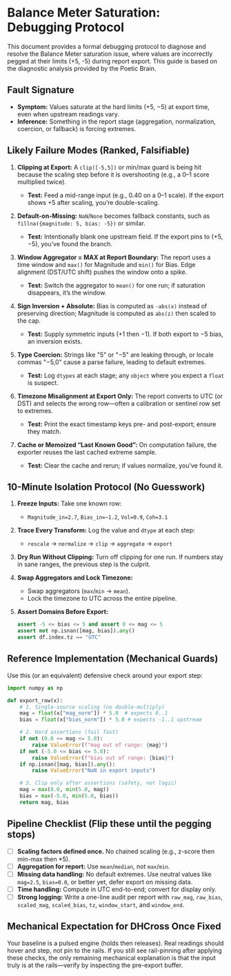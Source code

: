 # Balance Meter Saturation: Debugging Protocol

This document provides a formal debugging protocol to diagnose and resolve the Balance Meter saturation issue, where values are incorrectly pegged at their limits (+5, -5) during report export. This guide is based on the diagnostic analysis provided by the Poetic Brain.

## Fault Signature

-   **Symptom:** Values saturate at the hard limits (+5, −5) at export time, even when upstream readings vary.
-   **Inference:** Something in the report stage (aggregation, normalization, coercion, or fallback) is forcing extremes.

## Likely Failure Modes (Ranked, Falsifiable)

1.  **Clipping at Export:** A `clip([-5,5])` or min/max guard is being hit because the scaling step before it is overshooting (e.g., a 0–1 score multiplied twice).
    -   **Test:** Feed a mid-range input (e.g., 0.40 on a 0–1 scale). If the export shows +5 after scaling, you’re double-scaling.

2.  **Default-on-Missing:** `NaN`/`None` becomes fallback constants, such as `fillna({magnitude: 5, bias: -5})` or similar.
    -   **Test:** Intentionally blank one upstream field. If the export pins to (+5, −5), you’ve found the branch.

3.  **Window Aggregator = MAX at Report Boundary:** The report uses a time window and `max()` for Magnitude and `min()` for Bias. Edge alignment (DST/UTC shift) pushes the window onto a spike.
    -   **Test:** Switch the aggregator to `mean()` for one run; if saturation disappears, it’s the window.

4.  **Sign Inversion + Absolute:** Bias is computed as `-abs(x)` instead of preserving direction; Magnitude is computed as `abs(z)` then scaled to the cap.
    -   **Test:** Supply symmetric inputs (+1 then −1). If both export to −5 bias, an inversion exists.

5.  **Type Coercion:** Strings like "5" or "−5" are leaking through, or locale commas "−5,0" cause a parse failure, leading to default extremes.
    -   **Test:** Log `dtypes` at each stage; any `object` where you expect a `float` is suspect.

6.  **Timezone Misalignment at Export Only:** The report converts to UTC (or DST) and selects the wrong row—often a calibration or sentinel row set to extremes.
    -   **Test:** Print the exact timestamp keys pre- and post-export; ensure they match.

7.  **Cache or Memoized “Last Known Good”:** On computation failure, the exporter reuses the last cached extreme sample.
    -   **Test:** Clear the cache and rerun; if values normalize, you’ve found it.

## 10-Minute Isolation Protocol (No Guesswork)

1.  **Freeze Inputs:** Take one known row:
    -   `Magnitude_in=2.7`, `Bias_in=−1.2`, `Vol=0.9`, `Coh=3.1`

2.  **Trace Every Transform:** Log the value and `dtype` at each step:
    -   `rescale` → `normalize` → `clip` → `aggregate` → `export`

3.  **Dry Run Without Clipping:** Turn off clipping for one run. If numbers stay in sane ranges, the previous step is the culprit.

4.  **Swap Aggregators and Lock Timezone:**
    -   Swap aggregators (`max`/`min` → `mean`).
    -   Lock the timezone to UTC across the entire pipeline.

5.  **Assert Domains Before Export:**
    ```python
    assert -5 <= bias <= 5 and assert 0 <= mag <= 5
    assert not np.isnan([mag, bias]).any()
    assert df.index.tz == "UTC"
    ```

## Reference Implementation (Mechanical Guards)

Use this (or an equivalent) defensive check around your export step:

```python
import numpy as np

def export_row(x):
    # 1. Single-source scaling (no double-multiply)
    mag = float(x["mag_norm"]) * 5.0  # expects 0..1
    bias = float(x["bias_norm"]) * 5.0 # expects -1..1 upstream

    # 2. Hard assertions (fail fast)
    if not (0.0 <= mag <= 5.0):
        raise ValueError(f"mag out of range: {mag}")
    if not (-5.0 <= bias <= 5.0):
        raise ValueError(f"bias out of range: {bias}")
    if np.isnan([mag, bias]).any():
        raise ValueError("NaN in export inputs")

    # 3. Clip only after assertions (safety, not logic)
    mag = max(0.0, min(5.0, mag))
    bias = max(-5.0, min(5.0, bias))
    return mag, bias
```

## Pipeline Checklist (Flip these until the pegging stops)

-   [ ] **Scaling factors defined once.** No chained scaling (e.g., z-score then min-max then \*5).
-   [ ] **Aggregation for report:** Use `mean`/`median`, not `max`/`min`.
-   [ ] **Missing data handling:** No default extremes. Use neutral values like `mag=2.5`, `bias=0.0`, or better yet, defer export on missing data.
-   [ ] **Time handling:** Compute in UTC end-to-end; convert for display only.
-   [ ] **Strong logging:** Write a one-line audit per report with `raw_mag`, `raw_bias`, `scaled_mag`, `scaled_bias`, `tz`, `window_start`, and `window_end`.

## Mechanical Expectation for DHCross Once Fixed

Your baseline is a pulsed engine (holds then releases). Real readings should hover and step, not pin to the rails. If you still see rail-pinning after applying these checks, the only remaining mechanical explanation is that the input truly is at the rails—verify by inspecting the pre-export buffer.